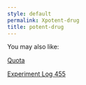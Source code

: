 ```yaml
---
style: default
permalink: Xpotent-drug
title: potent-drug
---
```

You may also like:

[Quota](http://scp-wiki.net/quota)

[Experiment Log 455](http://scp-wiki.net/experiment-log-455)
